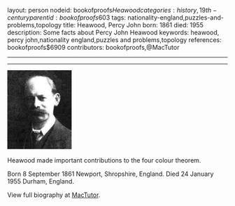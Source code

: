 layout: person
nodeid: bookofproofs$Heawood
categories: history,19th-century
parentid: bookofproofs$603
tags: nationality-england,puzzles-and-problems,topology
title: Heawood, Percy John
born: 1861
died: 1955
description: Some facts about Percy John Heawood
keywords: heawood, percy john,nationality england,puzzles and problems,topology
references: bookofproofs$6909
contributors: bookofproofs,@MacTutor

---


---

![Heawood.jpg](https://github.com/bookofproofs/bookofproofs.github.io/blob/main/_sources/_assets/images/portraits/Heawood.jpg?raw=true)

Heawood made important contributions to the four colour theorem.

Born 8 September 1861 Newport, Shropshire, England. Died 24 January 1955 Durham, England.


View full biography at [MacTutor](https://mathshistory.st-andrews.ac.uk/Biographies/Heawood/).